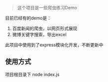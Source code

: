 > 这个项目是一些爬虫练习Demo

目前已经有的demo是：
1. 百度新闻的爬虫，以网页形式展现
2. 微博关键字搜索，导出excel

此项目中使用到了express模块化开发，不断更新中

## 使用方式

项目根目录下 node index.js
